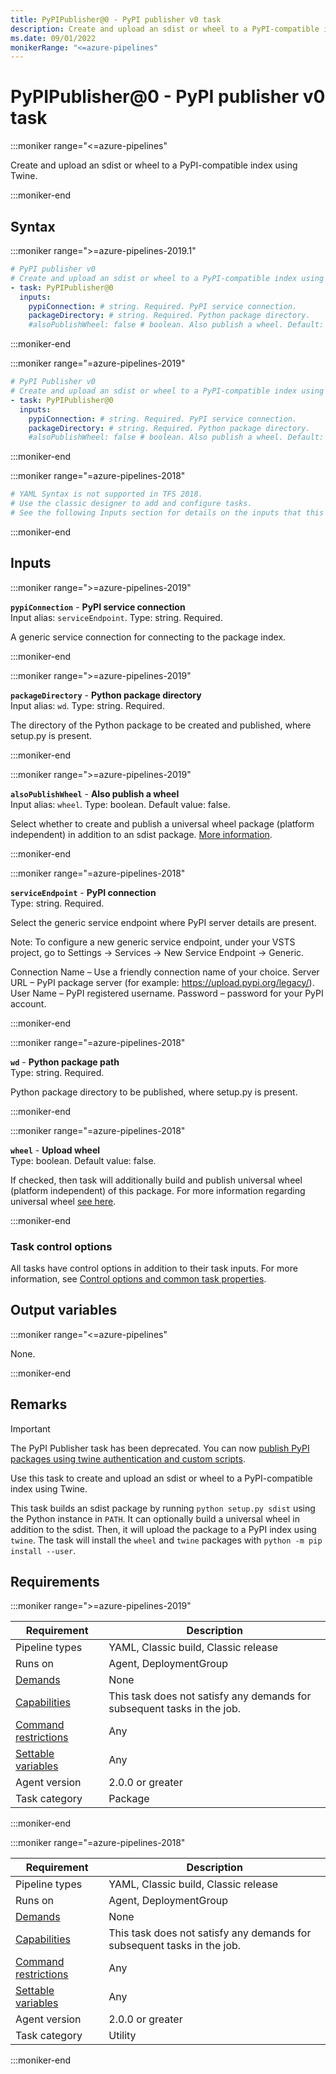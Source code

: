 ```yaml
---
title: PyPIPublisher@0 - PyPI publisher v0 task
description: Create and upload an sdist or wheel to a PyPI-compatible index using Twine.
ms.date: 09/01/2022
monikerRange: "<=azure-pipelines"
---
```


# PyPIPublisher@0 - PyPI publisher v0 task

<!-- :::description::: -->
:::moniker range="<=azure-pipelines"

<!-- :::editable-content name="description"::: -->
Create and upload an sdist or wheel to a PyPI-compatible index using Twine.
<!-- :::editable-content-end::: -->

:::moniker-end
<!-- :::description-end::: -->

<!-- :::syntax::: -->
## Syntax

:::moniker range=">=azure-pipelines-2019.1"

```yaml
# PyPI publisher v0
# Create and upload an sdist or wheel to a PyPI-compatible index using Twine.
- task: PyPIPublisher@0
  inputs:
    pypiConnection: # string. Required. PyPI service connection. 
    packageDirectory: # string. Required. Python package directory. 
    #alsoPublishWheel: false # boolean. Also publish a wheel. Default: false.
```

:::moniker-end

:::moniker range="=azure-pipelines-2019"

```yaml
# PyPI Publisher v0
# Create and upload an sdist or wheel to a PyPI-compatible index using Twine.
- task: PyPIPublisher@0
  inputs:
    pypiConnection: # string. Required. PyPI service connection. 
    packageDirectory: # string. Required. Python package directory. 
    #alsoPublishWheel: false # boolean. Also publish a wheel. Default: false.
```

:::moniker-end

:::moniker range="=azure-pipelines-2018"

```yaml
# YAML Syntax is not supported in TFS 2018.
# Use the classic designer to add and configure tasks.
# See the following Inputs section for details on the inputs that this task supports.
```

:::moniker-end
<!-- :::syntax-end::: -->

<!-- :::inputs::: -->
## Inputs

<!-- :::item name="pypiConnection"::: -->
:::moniker range=">=azure-pipelines-2019"

**`pypiConnection`** - **PyPI service connection**<br>
Input alias: `serviceEndpoint`. Type: string. Required.<br>
<!-- :::editable-content name="helpMarkDown"::: -->
A generic service connection for connecting to the package index.
<!-- :::editable-content-end::: -->

:::moniker-end
<!-- :::item-end::: -->
<!-- :::item name="packageDirectory"::: -->
:::moniker range=">=azure-pipelines-2019"

**`packageDirectory`** - **Python package directory**<br>
Input alias: `wd`. Type: string. Required.<br>
<!-- :::editable-content name="helpMarkDown"::: -->
The directory of the Python package to be created and published, where setup.py is present.
<!-- :::editable-content-end::: -->

:::moniker-end
<!-- :::item-end::: -->
<!-- :::item name="alsoPublishWheel"::: -->
:::moniker range=">=azure-pipelines-2019"

**`alsoPublishWheel`** - **Also publish a wheel**<br>
Input alias: `wheel`. Type: boolean. Default value: false.<br>
<!-- :::editable-content name="helpMarkDown"::: -->
Select whether to create and publish a universal wheel package (platform independent) in addition to an sdist package. [More information](https://packaging.python.org/tutorials/distributing-packages/#wheels).
<!-- :::editable-content-end::: -->

:::moniker-end
<!-- :::item-end::: -->
<!-- :::item name="serviceEndpoint"::: -->
:::moniker range="=azure-pipelines-2018"

**`serviceEndpoint`** - **PyPI connection**<br>
Type: string. Required.<br>
<!-- :::editable-content name="helpMarkDown"::: -->
Select the generic service endpoint where PyPI server details are present. 

Note: To configure a new generic service endpoint, under your VSTS project, go to Settings -> Services -> New Service Endpoint -> Generic. 

Connection Name – Use a friendly connection name of your choice. 
Server URL – PyPI package server (for example: https://upload.pypi.org/legacy/). 
User Name – PyPI registered username. 
Password – password for your PyPI account.
<!-- :::editable-content-end::: -->

:::moniker-end
<!-- :::item-end::: -->
<!-- :::item name="wd"::: -->
:::moniker range="=azure-pipelines-2018"

**`wd`** - **Python package path**<br>
Type: string. Required.<br>
<!-- :::editable-content name="helpMarkDown"::: -->
Python package directory to be published, where setup.py is present.
<!-- :::editable-content-end::: -->

:::moniker-end
<!-- :::item-end::: -->
<!-- :::item name="wheel"::: -->
:::moniker range="=azure-pipelines-2018"

**`wheel`** - **Upload wheel**<br>
Type: boolean. Default value: false.<br>
<!-- :::editable-content name="helpMarkDown"::: -->
If checked, then task will additionally build and publish universal wheel (platform independent) of this package. For more information regarding universal wheel [see here](https://packaging.python.org/tutorials/distributing-packages/#wheels).
<!-- :::editable-content-end::: -->

:::moniker-end
<!-- :::item-end::: -->

### Task control options

All tasks have control options in addition to their task inputs. For more information, see [Control options and common task properties](/azure/devops/pipelines/yaml-schema/steps-task#common-task-properties).
<!-- :::inputs-end::: -->

<!-- :::outputVariables::: -->
## Output variables

:::moniker range="<=azure-pipelines"

None.

:::moniker-end
<!-- :::outputVariables-end::: -->

<!-- :::remarks::: -->
<!-- :::editable-content name="remarks"::: -->
## Remarks

> [!IMPORTANT]
> The PyPI Publisher task has been deprecated. You can now [publish PyPI packages using twine authentication and custom scripts](/azure/devops/pipelines/artifacts/pypi).

Use this task to create and upload an sdist or wheel to a PyPI-compatible index using Twine.

This task builds an sdist package by running `python setup.py sdist` using the Python instance in `PATH`.
It can optionally build a universal wheel in addition to the sdist.
Then, it will upload the package to a PyPI index using `twine`.
The task will install the `wheel` and `twine` packages with `python -m pip install --user`.
<!-- :::editable-content-end::: -->
<!-- :::remarks-end::: -->

<!-- :::examples::: -->
<!-- :::editable-content name="examples"::: -->
<!-- :::editable-content-end::: -->
<!-- :::examples-end::: -->

<!-- :::properties::: -->
## Requirements

:::moniker range=">=azure-pipelines-2019"

| Requirement | Description |
|-------------|-------------|
| Pipeline types | YAML, Classic build, Classic release |
| Runs on | Agent, DeploymentGroup |
| [Demands](/azure/devops/pipelines/process/demands) | None |
| [Capabilities](/azure/devops/pipelines/agents/agents#capabilities) | This task does not satisfy any demands for subsequent tasks in the job. |
| [Command restrictions](/azure/devops/pipelines/security/templates#agent-logging-command-restrictions) | Any |
| [Settable variables](/azure/devops/pipelines/security/templates#agent-logging-command-restrictions) | Any |
| Agent version |  2.0.0 or greater |
| Task category | Package |

:::moniker-end

:::moniker range="=azure-pipelines-2018"

| Requirement | Description |
|-------------|-------------|
| Pipeline types | YAML, Classic build, Classic release |
| Runs on | Agent, DeploymentGroup |
| [Demands](/azure/devops/pipelines/process/demands) | None |
| [Capabilities](/azure/devops/pipelines/agents/agents#capabilities) | This task does not satisfy any demands for subsequent tasks in the job. |
| [Command restrictions](/azure/devops/pipelines/security/templates#agent-logging-command-restrictions) | Any |
| [Settable variables](/azure/devops/pipelines/security/templates#agent-logging-command-restrictions) | Any |
| Agent version |  2.0.0 or greater |
| Task category | Utility |

:::moniker-end
<!-- :::properties-end::: -->

<!-- :::see-also::: -->
<!-- :::editable-content name="seeAlso"::: -->
<!-- :::editable-content-end::: -->
<!-- :::see-also-end::: -->